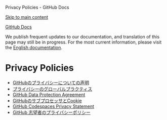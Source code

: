 Privacy Policies - GitHub Docs

[Skip to main content](#main-content)

[](/ja)[GitHub Docs](/ja)

We publish frequent updates to our documentation, and translation of this page may still be in progress. For the most current information, please visit the [English documentation](/en).

Privacy Policies
==========

* [GitHubのプライバシーについての声明](/ja/site-policy/privacy-policies/github-privacy-statement)
* [プライバシーのグローバルプラクティス](/ja/site-policy/privacy-policies/global-privacy-practices)
* [GitHub Data Protection Agreement](/ja/site-policy/privacy-policies/github-data-protection-agreement)
* [GitHubのサブプロセッサとCookie](/ja/site-policy/privacy-policies/github-subprocessors-and-cookies)
* [GitHub Codespaces Privacy Statement](/ja/site-policy/privacy-policies/github-codespaces-privacy-statement)
* [GitHub 志望者のプライバシーポリシー](/ja/site-policy/privacy-policies/github-candidate-privacy-policy)
